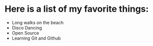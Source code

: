 # Here is a list of my favorite things:
- Long walks on the beach
- Disco Dancing
- Open Source
- Learning Git and Github
